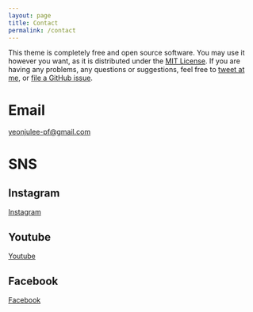 ```yaml
---
layout: page
title: Contact
permalink: /contact
---
```


This theme is completely free and open source software. You may use it however you want, as it is distributed under the [MIT License](http://choosealicense.com/licenses/mit/). If you are having any problems, any questions or suggestions, feel free to [tweet at me](https://twitter.com/intent/tweet?text=My%question%about%Millennial%is:%&amp;via=paululele), or [file a GitHub issue](https://github.com/lenpaul/Millennial/issues/new).



# Email
yeonjulee-pf@gmail.com

# SNS
## Instagram
[Instagram](https://instagram.com/lee._.play)
## Youtube
[Youtube](https://www.youtube.com/@YeonjuLee_piano)
## Facebook
[Facebook](https://yeonjulee.github.io)
